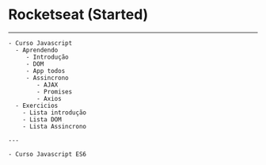 # Rocketseat (Started)
  ---
    - Curso Javascript
      - Aprendendo
         - Introdução
         - DOM
         - App todos
         - Assincrono
            - AJAX
            - Promises
            - Axios
      - Exercicios
        - Lista introdução
        - Lista DOM
        - Lista Assincrono
        
    ---
    
    - Curso Javascript ES6
